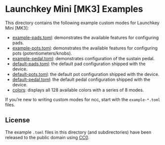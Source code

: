 Launchkey Mini \[MK3] Examples
==============================

This directory contains the following example custom modes for Launchkey Mini
\[MK3]:

* [example-pads.toml]: demonstrates the available features for configuring
  pads.
* [example-pots.toml]: demonstrates the available features for configuring pots
  (potentiometers/knobs).
* [example-pedal.toml]: demonstrates configuration of the sustain pedal.
* [default-pads.toml]: the default pad configuration shipped with the device.
* [default-pots.toml]: the default pot configuration shipped with the device.
* [default-pedal.toml]: the default pedal configuration shipped with the
  device.
* [colors]: displays all 128 available colors with a series of 8 modes.

If you’re new to writing custom modes for ncc, start with the `example-*.toml`
files.

[example-pads.toml]: example-pads.toml
[example-pots.toml]: example-pots.toml
[example-pedal.toml]: example-pedal.toml
[default-pads.toml]: default-pads.toml
[default-pots.toml]: default-pots.toml
[default-pedal.toml]: default-pedal.toml
[colors]: colors/

License
-------

The example `.toml` files in this directory (and subdirectories) have been
released to the public domain using [CC0].

[CC0]: https://creativecommons.org/publicdomain/zero/1.0/
